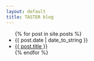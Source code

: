 ```yaml
---
layout: default
title: TASTER blog
---
```

<ul class="posts">
  {% for post in site.posts %}
  <li><span>{{ post.date | date_to_string }}</span></li>
  <li><a href="{{ post.url }}">{{ post.title }}</a></li>
  {% endfor %}
</ul>
